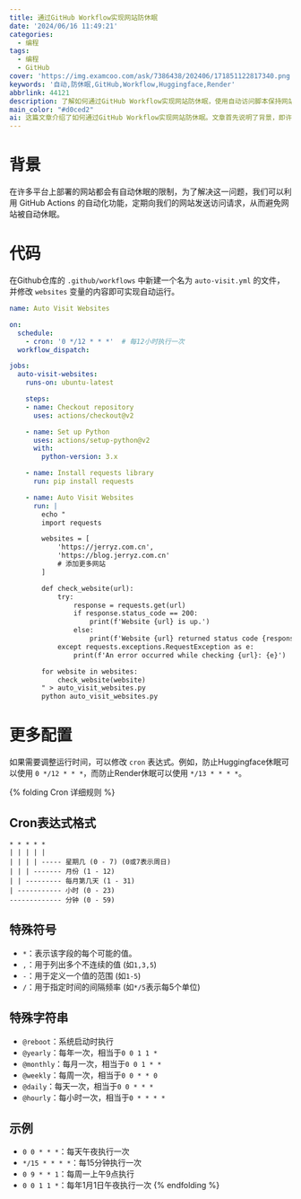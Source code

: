 ```yaml
---
title: 通过GitHub Workflow实现网站防休眠
date: '2024/06/16 11:49:21'
categories:
  - 编程
tags:
  - 编程
  - GitHub
cover: 'https://img.examcoo.com/ask/7386438/202406/171851122817340.png'
keywords: '自动,防休眠,GitHub,Workflow,Huggingface,Render'
abbrlink: 44121
description: 了解如何通过GitHub Workflow实现网站防休眠，使用自动访问脚本保持网站在线，防止因长时间未访问而被休眠。
main_color: "#d0ced2"
ai: 这篇文章介绍了如何通过GitHub Workflow实现网站防休眠。文章首先说明了背景，即许多平台上部署的网站会自动休眠。接着提供了详细代码，展示了如何通过定期向网站发送访问请求来避免休眠。代码部分包括设置Python环境、安装requests库以及运行自动访问脚本。此外，文章还介绍了如何调整运行时间的cron表达式，并详细解释了cron表达式的格式和特殊符号。
---
```


# 背景

在许多平台上部署的网站都会有自动休眠的限制，为了解决这一问题，我们可以利用 GitHub Actions 的自动化功能，定期向我们的网站发送访问请求，从而避免网站被自动休眠。

# 代码

在Github仓库的 `.github/workflows` 中新建一个名为 `auto-visit.yml` 的文件，并修改 `websites` 变量的内容即可实现自动运行。

```yml
name: Auto Visit Websites

on:
  schedule:
    - cron: '0 */12 * * *'  # 每12小时执行一次
  workflow_dispatch:

jobs:
  auto-visit-websites:
    runs-on: ubuntu-latest

    steps:
    - name: Checkout repository
      uses: actions/checkout@v2

    - name: Set up Python
      uses: actions/setup-python@v2
      with:
        python-version: 3.x

    - name: Install requests library
      run: pip install requests

    - name: Auto Visit Websites
      run: |
        echo "
        import requests

        websites = [
            'https://jerryz.com.cn',
            'https://blog.jerryz.com.cn'
            # 添加更多网站
        ]

        def check_website(url):
            try:
                response = requests.get(url)
                if response.status_code == 200:
                    print(f'Website {url} is up.')
                else:
                    print(f'Website {url} returned status code {response.status_code}.')
            except requests.exceptions.RequestException as e:
                print(f'An error occurred while checking {url}: {e}')

        for website in websites:
            check_website(website)
        " > auto_visit_websites.py
        python auto_visit_websites.py
```

# 更多配置

如果需要调整运行时间，可以修改 `cron` 表达式。例如，防止Huggingface休眠可以使用 `0 */12 * * *`，而防止Render休眠可以使用 `*/13 * * * *`。

{% folding Cron 详细规则 %}
## Cron表达式格式

```
* * * * *
| | | | |
| | | | ----- 星期几 (0 - 7) (0或7表示周日)
| | | ------- 月份 (1 - 12)
| | --------- 每月第几天 (1 - 31)
| ----------- 小时 (0 - 23)
------------- 分钟 (0 - 59)
```

## 特殊符号

- `*`：表示该字段的每个可能的值。
- `,`：用于列出多个不连续的值 (如`1,3,5`)
- `-`：用于定义一个值的范围 (如`1-5`)
- `/`：用于指定时间的间隔频率 (如`*/5`表示每5个单位)

## 特殊字符串

- `@reboot`：系统启动时执行
- `@yearly`：每年一次，相当于`0 0 1 1 *`
- `@monthly`：每月一次，相当于`0 0 1 * *`
- `@weekly`：每周一次，相当于`0 0 * * 0`
- `@daily`：每天一次，相当于`0 0 * * *`
- `@hourly`：每小时一次，相当于`0 * * * *`

## 示例

- `0 0 * * *`：每天午夜执行一次
- `*/15 * * * *`：每15分钟执行一次
- `0 9 * * 1`：每周一上午9点执行
- `0 0 1 1 *`：每年1月1日午夜执行一次
{% endfolding %}